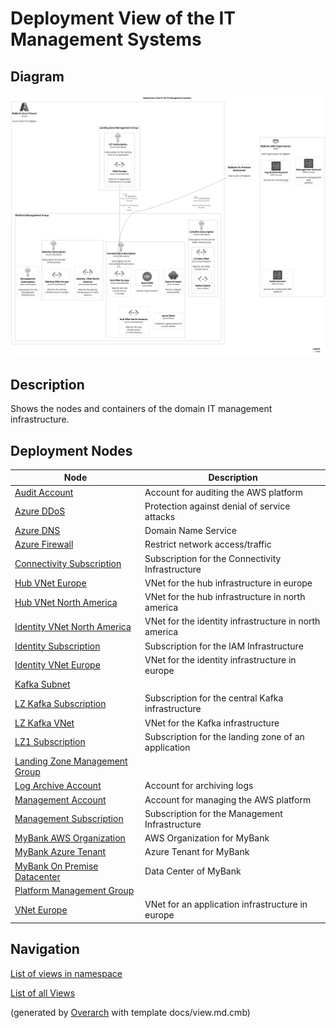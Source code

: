 # Deployment View of the IT Management Systems

## Diagram
![Deployment View of the IT Management Systems](../../mybank/it-management/deployment-view.png)

## Description
Shows the nodes and containers of the domain IT management infrastructure.

## Deployment Nodes
| Node | Description |
|---|---|
| [Audit Account](../../mybank/it-management/aws/audit-account.md)| Account for auditing the AWS platform |
| [Azure DDoS](../../mybank/it-management/azure/ddos-protection.md)| Protection against denial of service attacks |
| [Azure DNS](../../mybank/it-management/azure/dns.md)| Domain Name Service |
| [Azure Firewall](../../mybank/it-management/azure/firewall.md)| Restrict network access/traffic |
| [Connectivity Subscription](../../mybank/it-management/azure/connectivity-subscription.md)| Subscription for the Connectivity Infrastructure |
| [Hub VNet Europe](../../mybank/it-management/azure/hub-vnet-europe.md)| VNet for the hub infrastructure in europe |
| [Hub VNet North America](../../mybank/it-management/azure/hub-vnet-north-america.md)| VNet for the hub infrastructure in north america |
| [Identity  VNet North America](../../mybank/it-management/azure/identity-vnet-north-america.md)| VNet for the identity infrastructure in north america |
| [Identity Subscription](../../mybank/it-management/azure/identity-subscription.md)| Subscription for the IAM Infrastructure |
| [Identity VNet Europe](../../mybank/it-management/azure/identity-vnet-europe.md)| VNet for the identity infrastructure in europe |
| [Kafka Subnet](../../mybank/it-management/azure/plz-kafka-subnet.md)|  |
| [LZ Kafka Subscription](../../mybank/it-management/azure/plz-kafka-subscription.md)| Subscription for the central Kafka infrastructure |
| [LZ Kafka VNet](../../mybank/it-management/azure/plz-kafka-vnet.md)| VNet for the Kafka infrastructure |
| [LZ1 Subscription](../../mybank/it-management/azure/alz1-subscription.md)| Subscription for the landing zone of an application |
| [Landing Zone Management Group](../../mybank/it-management/azure/landing-zone-management-group.md)|  |
| [Log Archive Account](../../mybank/it-management/aws/log-archive-account.md)| Account for archiving logs |
| [Management Account](../../mybank/it-management/aws/platform-management-account.md)| Account for managing the AWS platform |
| [Management Subscription](../../mybank/it-management/azure/management-subscription.md)| Subscription for the Management Infrastructure |
| [MyBank AWS Organization](../../mybank/it-management/aws/mybank-aws-organization.md)| AWS Organization for MyBank |
| [MyBank Azure Tenant](../../mybank/it-management/azure/mybank-azure-tenant.md)| Azure Tenant for MyBank |
| [MyBank On Premise Datacenter](../../mybank/it-management/onprem/data-center-europe.md)| Data Center of MyBank |
| [Platform Management Group](../../mybank/it-management/azure/platform-management-group.md)|  |
| [VNet Europe](../../mybank/it-management/azure/alz1-vnet-europe.md)| VNet for an application infrastructure in europe |

## Navigation
[List of views in namespace](./views-in-namespace.md)

[List of all Views](../../views.md)


(generated by [Overarch](https://github.com/soulspace-org/overarch) with template docs/view.md.cmb)


